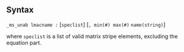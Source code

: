 ## Syntax

`_ms_unab lmacname :` \[`speclist`\] \[`, min(#) max(#)`
`name(string)`\]

where `speclist` is a list of valid matrix stripe elements, excluding
the equation part.
